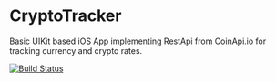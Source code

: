 # CryptoTracker
Basic UIKit based iOS App implementing RestApi from CoinApi.io for tracking currency and crypto rates.

[![Build Status](https://app.travis-ci.com/anugrahdev/CryptoTracker.svg?branch=main)](https://app.travis-ci.com/anugrahdev/CryptoTracker)
